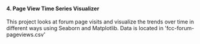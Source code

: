 #### 4. Page View Time Series Visualizer

This project looks at forum page visits and visualize the trends over time in different ways using Seaborn and Matplotlib.
Data is located in 'fcc-forum-pageviews.csv'
